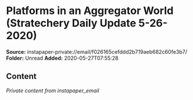 # Platforms in an Aggregator World (Stratechery Daily Update 5-26-2020)

**Source:** instapaper-private://email/f026165cefddd2b719aeb682c60fe3b7/
**Folder:** Unread
**Added:** 2020-05-27T07:55:28




## Content
*Private content from instapaper_email*

